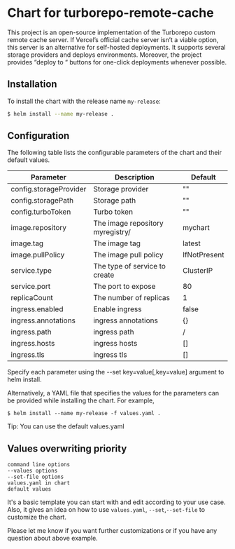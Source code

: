 # Chart for turborepo-remote-cache

This project is an open-source implementation of the Turborepo custom remote cache server. If Vercel’s official cache server isn’t a viable option, this server is an alternative for self-hosted deployments. It supports several storage providers and deploys environments. Moreover, the project provides “deploy to “ buttons for one-click deployments whenever possible.

## Installation

To install the chart with the release name `my-release`:

```bash
$ helm install --name my-release .
```

## Configuration
The following table lists the configurable parameters of the chart and their default values.

| Parameter	| Description |	Default |
| ----------- | ----------- | ----------- |
| config.storageProvider | Storage provider | "" |
| config.storagePath | Storage path | "" |
| config.turboToken | Turbo token | "" |
| image.repository	| The image repository	myregistry/| mychart
| image.tag	| The image tag	| latest
| image.pullPolicy |The image pull policy |	IfNotPresent
| service.type |	The type of service to create	| ClusterIP
| service.port|	The port to expose|	80
| replicaCount	|The number of replicas|	1
| ingress.enabled|	Enable ingress	|false
| ingress.annotations|	ingress annotations|	{}
| ingress.path|	ingress path	|/
| ingress.hosts|	ingress hosts|	[]
| ingress.tls|	ingress tls|	[]
Specify each parameter using the --set key=value[,key=value] argument to helm install.

Alternatively, a YAML file that specifies the values for the parameters can be provided while installing the chart. For example,

```
$ helm install --name my-release -f values.yaml .
```
Tip: You can use the default values.yaml

## Values overwriting priority
```
command line options
--values options
--set-file options
values.yaml in chart
default values
```
It's a basic template you can start with and edit according to your use case. Also, it gives an idea on how to use `values.yaml`, `--set`,`--set-file` to customize the chart.

Please let me know if you want further customizations or if you have any question about above example.
